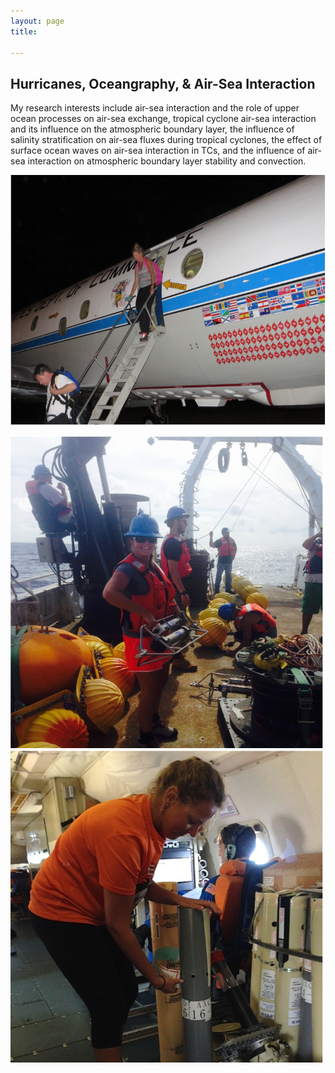 ```yaml
---
layout: page
title: 

---
```


<h2> Hurricanes, Oceangraphy, & Air-Sea Interaction </h2>

<p>My research interests include air-sea interaction and the role of upper ocean processes on air-sea exchange, tropical cyclone air-sea interaction and its influence on the atmospheric boundary layer, the influence of salinity stratification on air-sea fluxes during tropical cyclones, the effect of surface ocean waves on air-sea interaction in TCs, and the influence of air-sea interaction on atmospheric boundary layer stability and convection. </p>

<div style="text-align: center;">

<img src="/img/airplane.png" 
     width="600" 
     height="400" />
     
</div>
     
<img src="/img/AtSeainstrument.png" 
     width="500" 
     height="500" />
 <img src="/img/deployAXCTD.png" 
     width="500" 
     height="500" />    




